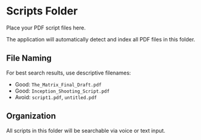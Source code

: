 # Scripts Folder

Place your PDF script files here.

The application will automatically detect and index all PDF files in this folder.

## File Naming

For best search results, use descriptive filenames:
- Good: `The_Matrix_Final_Draft.pdf`
- Good: `Inception_Shooting_Script.pdf`
- Avoid: `script1.pdf`, `untitled.pdf`

## Organization

All scripts in this folder will be searchable via voice or text input.
